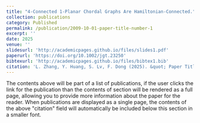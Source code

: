 ```yaml
---
title: "4-Connected 1-Planar Chordal Graphs Are Hamiltonian-Connected."
collection: publications
category: Published
permalink: /publication/2009-10-01-paper-title-number-1
excerpt: ''
date: 2025
venue: ''
slidesurl: 'http://academicpages.github.io/files/slides1.pdf'
paperurl: 'https://doi.org/10.1002/jgt.23250'
bibtexurl: 'http://academicpages.github.io/files/bibtex1.bib'
citation: 'L. Zhang, Y. Huang, S. Lv, F. Dong (2025). &quot; Paper Title Number 1.&quot; <i> 1 </i>. 1(1).'
---
```

The contents above will be part of a list of publications, if the user clicks the link for the publication than the contents of section will be rendered as a full page, allowing you to provide more information about the paper for the reader. When publications are displayed as a single page, the contents of the above "citation" field will automatically be included below this section in a smaller font.
